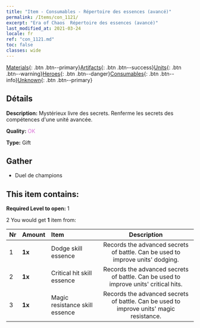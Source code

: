 ```yaml
---
title: "Item - Consumables - Répertoire des essences (avancé)"
permalink: /Items/con_1121/
excerpt: "Era of Chaos  Répertoire des essences (avancé)"
last_modified_at: 2021-03-24
locale: fr
ref: "con_1121.md"
toc: false
classes: wide
---
```

 [Materials](/fr/Items/){: .btn .btn--primary}[Artifacts](/fr/Items/Artifacts/){: .btn .btn--success}[Units](/fr/Items/Units/){: .btn .btn--warning}[Heroes](/fr/Items/Heroes/){: .btn .btn--danger}[Consumables](/fr/Items/Consumables/){: .btn .btn--info}[Unknown](/fr/Items/Unknown/){: .btn .btn--primary}

## Détails
 **Description:** Mystérieux livre des secrets. Renferme les secrets des compétences d'une unité avancée.

 **Quality:** <span style="color: #DA70D6">OK</span>

 **Type:** Gift

## Gather

*    Duel de champions 

## This item contains:

 **Required Level to open:** 1

 2 You would get **1** item  from:

  | Nr | Amount |     Item    | Description |
  |:---|:-------|:------------|:-----------:|
  | 1 |  **1x** | Dodge skill essence | Records the advanced secrets of battle. Can be used to improve units' dodging.  | 
  | 2 |  **1x** | Critical hit skill essence | Records the advanced secrets of battle. Can be used to improve units' critical hits.  | 
  | 3 |  **1x** | Magic resistance skill essence | Records the advanced secrets of battle. Can be used to improve units' magic resistance.  | 
